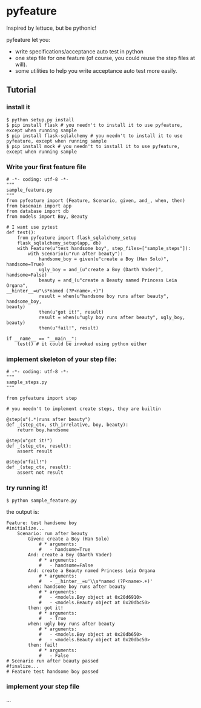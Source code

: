 pyfeature
=========

Inspired by lettuce, but be pythonic!

pyfeature let you:

 * write specifications/acceptance auto test in python
 * one step file for one feature (of course, you could reuse the step files at will).
 * some utilities to help you write acceptance auto test more easily.

## Tutorial

### install it

```
$ python setup.py install
$ pip install flask # you needn't to install it to use pyfeature, except when running sample
$ pip install flask-sqlalchemy # you needn't to install it to use pyfeature, except when running sample
$ pip install mock # you needn't to install it to use pyfeature, except when running sample
```

### Write your first feature file

```
# -*- coding: utf-8 -*-
"""
sample_feature.py
"""
from pyfeature import (Feature, Scenario, given, and_, when, then)
from basemain import app
from database import db
from models import Boy, Beauty

# I want use pytest
def test():
    from pyfeature import flask_sqlalchemy_setup
    flask_sqlalchemy_setup(app, db)
    with Feature(u"test handsome boy", step_files=["sample_steps"]):
        with Scenario(u"run after beauty"):
            handsome_boy = given(u"create a Boy (Han Solo)", handsome=True)
            ugly_boy = and_(u"create a Boy (Darth Vader)", handsome=False)
            beauty = and_(u"create a Beauty named Princess Leia Organa",
__hinter__=u"\s*named (?P<name>.+)")
            result = when(u"handsome boy runs after beauty", handsome_boy,
beauty)
            then(u"got it!", result)
            result = when(u"ugly boy runs after beauty", ugly_boy,
beauty)
            then(u"fail!", result)

if __name__ == "__main__":
    test() # it could be invoked using python either

```

### implement skeleton of your step file:

```
# -*- coding: utf-8 -*-
"""
sample_steps.py
"""

from pyfeature import step

# you needn't to implement create steps, they are builtin

@step(u"(.*)runs after beauty")
def _(step_ctx, sth_irrelative, boy, beauty):
    return boy.handsome

@step(u"got it!")
def _(step_ctx, result):
    assert result

@step(u"fail!")
def _(step_ctx, result):
    assert not result
```


### try running it!

```
$ python sample_feature.py
```

the output is:

```
Feature: test handsome boy
#initialize...
    Scenario: run after beauty
		Given: create a Boy (Han Solo)
			# * arguments:
			#   - handsome=True
		And: create a Boy (Darth Vader)
			# * arguments:
			#   - handsome=False
		And: create a Beauty named Princess Leia Organa
			# * arguments:
			#   - __hinter__=u'\\s*named (?P<name>.+)'
		when: handsome boy runs after beauty
			# * arguments:
			#   - <models.Boy object at 0x20d6910>
			#   - <models.Beauty object at 0x20dbc50>
		then: got it!
			# * arguments:
			#   - True
		when: ugly boy runs after beauty
			# * arguments:
			#   - <models.Boy object at 0x20db650>
			#   - <models.Beauty object at 0x20dbc50>
		then: fail!
			# * arguments:
			#   - False
# Scenario run after beauty passed
#finalize...
# Feature test handsome boy passed

```

### implement your step file

...




